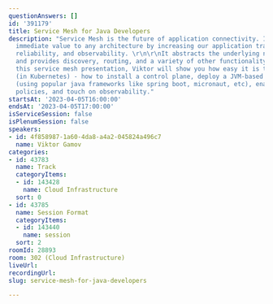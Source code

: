 ```yaml
---
questionAnswers: []
id: '391179'
title: Service Mesh for Java Developers
description: "Service Mesh is the future of application connectivity. It delivers
  immediate value to any architecture by increasing our application traffic's security,
  reliability, and observability. \r\n\r\nIt abstracts the underlying network details
  and provides discovery, routing, and a variety of other functionality.\r\n\r\nIn
  this service mesh presentation, Viktor will show you how easy it is to get started
  (in Kubernetes) - how to install a control plane, deploy a JVM-based demo application
  (using popular java frameworks like spring boot, micronaut, etc), enable traffic
  policies, and touch on observability."
startsAt: '2023-04-05T16:00:00'
endsAt: '2023-04-05T17:00:00'
isServiceSession: false
isPlenumSession: false
speakers:
- id: 4f858987-1a60-4da8-a4a2-045824a496c7
  name: Viktor Gamov
categories:
- id: 43783
  name: Track
  categoryItems:
  - id: 143428
    name: Cloud Infrastructure
  sort: 0
- id: 43785
  name: Session Format
  categoryItems:
  - id: 143440
    name: session
  sort: 2
roomId: 28893
room: 302 (Cloud Infrastructure)
liveUrl: 
recordingUrl: 
slug: service-mesh-for-java-developers

---
```

